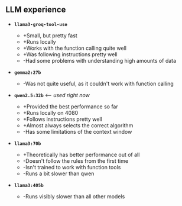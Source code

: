 ## LLM experience

* **`llama3-groq-tool-use`**
    * +Small, but pretty fast
    * +Runs locally
    * +Works with the function calling quite well
    * +Was following instructions pretty well
    * -Had some problems with understanding high amounts of data

* **`gemma2:27b`**
    * -Was not quite useful, as it couldn't work with function calling

* **`qwen2.5:32b`** <-- *used right now*
    * +Provided the best performance so far
    * +Runs locally on 4080
    * +Follows instructions pretty well
    * +Almost always selects the correct algorithm
    * -Has some limitations of the context window

* **`llama3:70b`**
    * +Theoretically has better performance out of all
    * -Doesn't follow the rules from the first time
    * -Isn't trained to work with function tools
    * -Runs a bit slower than qwen

* **`llama3:405b`**
    * -Runs visibly slower than all other models